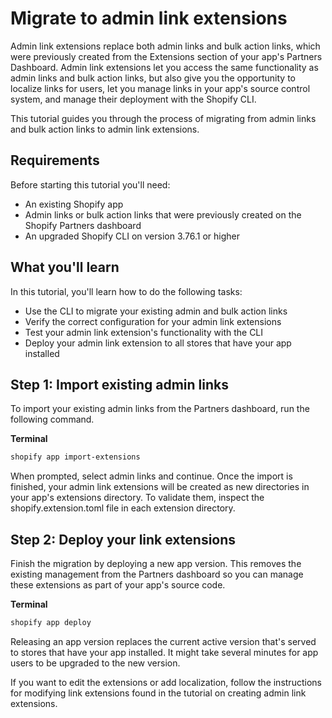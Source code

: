 # Migrate to admin link extensions

Admin link extensions replace both admin links and bulk action links, which were previously created from the Extensions section of your app's Partners Dashboard. Admin link extensions let you access the same functionality as admin links and bulk action links, but also give you the opportunity to localize links for users, let you manage links in your app's source control system, and manage their deployment with the Shopify CLI.

This tutorial guides you through the process of migrating from admin links and bulk action links to admin link extensions.

## Requirements

Before starting this tutorial you'll need:

- An existing Shopify app
- Admin links or bulk action links that were previously created on the Shopify Partners dashboard
- An upgraded Shopify CLI on version 3.76.1 or higher

## What you'll learn

In this tutorial, you'll learn how to do the following tasks:

- Use the CLI to migrate your existing admin and bulk action links
- Verify the correct configuration for your admin link extensions
- Test your admin link extension's functionality with the CLI
- Deploy your admin link extension to all stores that have your app installed

## Step 1: Import existing admin links

To import your existing admin links from the Partners dashboard, run the following command.

**Terminal**
```bash
shopify app import-extensions
```

When prompted, select admin links and continue. Once the import is finished, your admin link extensions will be created as new directories in your app's extensions directory. To validate them, inspect the shopify.extension.toml file in each extension directory.

## Step 2: Deploy your link extensions

Finish the migration by deploying a new app version. This removes the existing management from the Partners dashboard so you can manage these extensions as part of your app's source code.

**Terminal**
```bash
shopify app deploy
```

Releasing an app version replaces the current active version that's served to stores that have your app installed. It might take several minutes for app users to be upgraded to the new version.

If you want to edit the extensions or add localization, follow the instructions for modifying link extensions found in the tutorial on creating admin link extensions.